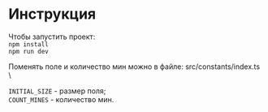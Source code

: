# Инструкция

Чтобы запустить проект:\
`npm install`\
`npm run dev` 

Поменять поле и количество мин можно в файле: src/constants/index.ts \

`INITIAL_SIZE` - размер поля; \
`COUNT_MINES` - количество мин.